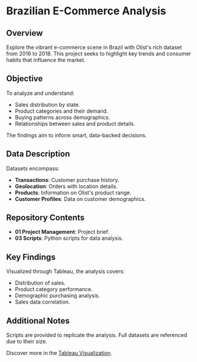# Brazilian E-Commerce Analysis

## Overview
Explore the vibrant e-commerce scene in Brazil with Olist's rich dataset from 2016 to 2018. This project seeks to highlight key trends and consumer habits that influence the market.

## Objective
To analyze and understand:

- Sales distribution by state.
- Product categories and their demand.
- Buying patterns across demographics.
- Relationships between sales and product details.

The findings aim to inform smart, data-backed decisions.

## Data Description
Datasets encompass:

- **Transactions**: Customer purchase history.
- **Geolocation**: Orders with location details.
- **Products**: Information on Olist's product range.
- **Customer Profiles**: Data on customer demographics.

## Repository Contents
- **01 Project Management**: Project brief.
- **03 Scripts**: Python scripts for data analysis.

## Key Findings
Visualized through Tableau, the analysis covers:

- Distribution of sales.
- Product category performance.
- Demographic purchasing analysis.
- Sales data correlation.

## Additional Notes
Scripts are provided to replicate the analysis. Full datasets are referenced due to their size.

Discover more in the [Tableau Visualization](https://public.tableau.com/views/Exercise6_7_17131445717350/ExploringBrazilsE-CommerceLandscape?:language=en-US&:sid=&:display_count=n&:origin=viz_share_link).
